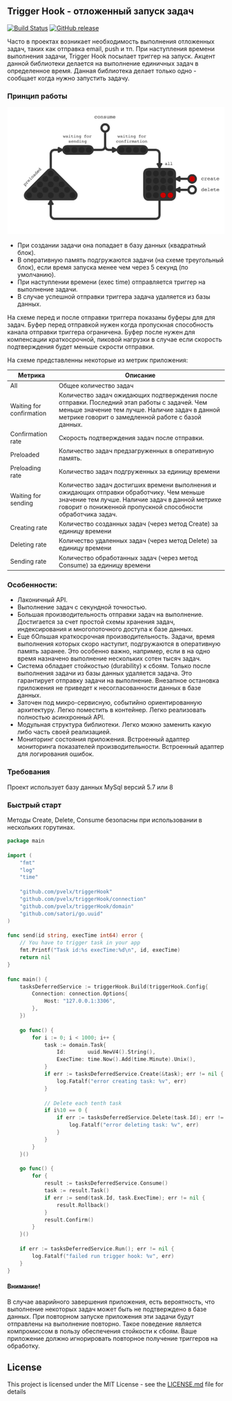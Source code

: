## Trigger Hook - отложенный запуск задач

[![Build Status](https://travis-ci.com/pvelx/triggerhook.svg?branch=master)](https://travis-ci.com/pvelx/triggerhook)
[![GitHub release](https://img.shields.io/github/release/pvelx/triggerhook.svg?include_prereleases)](https://github.com/pvelx/triggerhook/releases/latest) 

Часто в проектах возникает необходимость выполнения отложенных задач, таких как отправка email, push и тп. 
При наступления времени выполнения задачи, Trigger Hook посылает триггер на запуск.
Акцент данной библиотеки делается на выполнение единичных задач в определенное время.
Данная библиотека делает только одно - сообщает когда нужно запустить задачу. 

### Принцип работы

![Principle of operation](th_scheme.gif)

- При создании задачи она попадает в базу данных (квадратный блок).
- В оперативную память подгружаются задачи (на схеме треугольный блок), 
если время запуска менее чем через 5 секунд (по умолчанию).
- При наступлении времени (exec time) отправляется триггер на выполнение задачи.
- В случае успешной отправки триггера задача удаляется из базы данных. 

На схеме перед и после отправки триггера показаны буферы для для задач. 
Буфер перед отправкой нужен когда пропускная способность канала отправки триггера ограничена.
Буфер после нужен для компенсации краткосрочной, 
пиковой нагрузки в случае если скорость подтверждения будет меньше скрости отправки.

На схеме представленны некоторые из метрик приложения:

Метрика  | Описание
------------------|----------------------
All|Общее количество задач
Waiting for confirmation | Количество задач ожидающих подтверждения после отправки. Последний этап работы с задачей. Чем меньше значение тем лучше. Наличие задач в данной метрике говорит о замедленной работе с базой данных.
Confirmation rate | Скорость подтверждения задач после отправки.
Preloaded | Количество задач предзагруженных в оперативную память.
Preloading rate | Количество задач подгруженных за единицу времени
Waiting for sending | Количество задач достигших времени выполнения и ожидающих отправки обработчику. Чем меньше значение тем лучше. Наличие задач в данной метрике говорит о пониженной пропускной способности обработчика задач.
Creating rate | Количество созданных задач (через метод Create) за единицу времени
Deleting rate | Количество удаленных задач (через метод Delete) за единицу времени 
Sending rate | Количество обработанных задач (через метод Consume) за единицу времени 


### Особенности:
- Лаконичный API.
- Выполнение задач с секундной точностью.
- Большая производительность отправки задач на выполнение. Достигается за счет простой схемы хранения задач, индексирования и многопоточного доступа к базе данных.
- Еще бОльшая краткосрочная производительность. Задачи, время выполнения которых скоро наступит, подгружаются в оперативную память заранее. Это особенно важно, например, если в на одно время назначено выполнение нескольких сотен тысяч задач. 
- Система обладает стойкостью (durability) к сбоям. Только после выполнения задачи из базы данных удаляется задача. Это гарантирует отправку задачи на выполнение. Внезапное остановка приложения не приведет к несогласованности данных в базе данных.
- Заточен под микро-сервисную, событийно ориентированную архитектуру. Легко поместить в контейнер. Легко реализовать полностью асинхронный API.
- Модульная структура библиотеки. Легко можно заменить какую либо часть своей реализацией. 
- Мониторинг состояния приложения. Встроенный адаптер мониторинга показателей производительности. Встроенный адаптер для логирования ошибок.

### Требования

Проект использует базу данных MySql версий 5.7 или 8

### Быстрый старт

Методы Create, Delete, Consume безопасны при использовании в нескольких горутинах.

```go
package main

import (
	"fmt"
	"log"
	"time"

	"github.com/pvelx/triggerHook"
	"github.com/pvelx/triggerHook/connection"
	"github.com/pvelx/triggerHook/domain"
	"github.com/satori/go.uuid"
)

func send(id string, execTime int64) error {
	// You have to trigger task in your app
	fmt.Printf("Task id:%s execTime:%d\n", id, execTime)
	return nil
}

func main() {
	tasksDeferredService := triggerHook.Build(triggerHook.Config{
		Connection: connection.Options{
			Host: "127.0.0.1:3306",
		},
	})

	go func() {
		for i := 0; i < 1000; i++ {
			task := domain.Task{
				Id:       uuid.NewV4().String(),
				ExecTime: time.Now().Add(time.Minute).Unix(),
			}
			if err := tasksDeferredService.Create(&task); err != nil {
				log.Fatalf("error creating task: %v", err)
			}

			// Delete each tenth task
			if i%10 == 0 {
				if err := tasksDeferredService.Delete(task.Id); err != nil {
					log.Fatalf("error deleting task: %v", err)
				}
			}
		}
	}()

	go func() {
		for {
			result := tasksDeferredService.Consume()
			task := result.Task()
			if err := send(task.Id, task.ExecTime); err != nil {
				result.Rollback()
			}
			result.Confirm()
		}
	}()

	if err := tasksDeferredService.Run(); err != nil {
		log.Fatalf("failed run trigger hook: %v", err)
	}
}
```


#### Внимание!
В случае аварийного завершения приложения, есть вероятность, что выполнение некоторых задач может быть не подтверждено в базе данных. 
При повторном запуске приложения эти задачи будут отправлены на выполнение повторно. 
Такое поведение является компромиссом в пользу обеспечения стойкости к сбоям. 
Ваше приложение должно игнорировать повторное получение триггеров на обработку.


## License

This project is licensed under the MIT License - see the [LICENSE.md](LICENSE.md) file for details